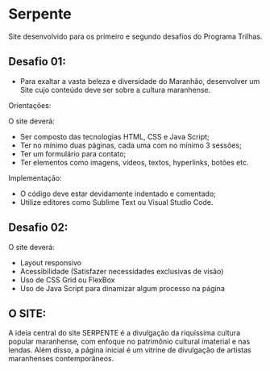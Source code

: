 # Serpente

Site desenvolvido para os primeiro e segundo desafios do Programa Trilhas.

## Desafio 01:

  - Para exaltar a vasta beleza e diversidade do Maranhão, desenvolver um Site cujo conteúdo deve ser sobre a cultura maranhense. 

Orientações:

O site deverá:
  - Ser composto das tecnologias HTML, CSS e Java Script;
  - Ter no mínimo duas páginas, cada uma com no mínimo 3 sessões;
  - Ter um formulário para contato;
  - Ter elementos como imagens, vídeos, textos, hyperlinks, botões etc.

Implementação:
  - O código deve estar devidamente indentado e comentado;
  - Utilize editores como Sublime Text ou Visual Studio Code.


## Desafio 02:

O site deverá:
  - Layout responsivo
  - Acessibilidade (Satisfazer necessidades exclusivas de visão)
  - Uso de CSS Grid ou FlexBox
  - Uso de Java Script para dinamizar algum processo na página


## O SITE:

A ideia central do site SERPENTE é a divulgação da riquíssima cultura popular maranhense, com enfoque no patrimônio cultural imaterial e nas lendas. Além disso, a página inicial é um vitrine de divulgação de artistas maranhenses contemporâneos.






  


